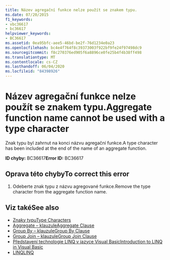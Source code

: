```yaml
---
title: Název agregační funkce nelze použít se znakem typu.
ms.date: 07/20/2015
f1_keywords:
- vbc36617
- bc36617
helpviewer_keywords:
- BC36617
ms.assetid: 0ea95bfc-aee5-46bd-be2f-76d1234e0a23
ms.openlocfilehash: bc4e4f764f8c39373003f922bf9fe24f97498dc9
ms.sourcegitcommit: f8c270376ed905f6a8896ce0fe25b4f4b38ff498
ms.translationtype: MT
ms.contentlocale: cs-CZ
ms.lasthandoff: 06/04/2020
ms.locfileid: "84398926"
---
```

# <a name="aggregate-function-name-cannot-be-used-with-a-type-character"></a><span data-ttu-id="8a7e6-102">Název agregační funkce nelze použít se znakem typu.</span><span class="sxs-lookup"><span data-stu-id="8a7e6-102">Aggregate function name cannot be used with a type character</span></span>
<span data-ttu-id="8a7e6-103">Znak typu byl zahrnut na konci názvu agregační funkce.</span><span class="sxs-lookup"><span data-stu-id="8a7e6-103">A type character has been included at the end of the name of an aggregate function.</span></span>  
  
 <span data-ttu-id="8a7e6-104">**ID chyby:** BC36617</span><span class="sxs-lookup"><span data-stu-id="8a7e6-104">**Error ID:** BC36617</span></span>  
  
## <a name="to-correct-this-error"></a><span data-ttu-id="8a7e6-105">Oprava této chyby</span><span class="sxs-lookup"><span data-stu-id="8a7e6-105">To correct this error</span></span>  
  
1. <span data-ttu-id="8a7e6-106">Odeberte znak typu z názvu agregované funkce.</span><span class="sxs-lookup"><span data-stu-id="8a7e6-106">Remove the type character from the aggregate function name.</span></span>  
  
## <a name="see-also"></a><span data-ttu-id="8a7e6-107">Viz také</span><span class="sxs-lookup"><span data-stu-id="8a7e6-107">See also</span></span>

- [<span data-ttu-id="8a7e6-108">Znaky typu</span><span class="sxs-lookup"><span data-stu-id="8a7e6-108">Type Characters</span></span>](../programming-guide/language-features/data-types/type-characters.md)
- [<span data-ttu-id="8a7e6-109">Aggregate – klauzule</span><span class="sxs-lookup"><span data-stu-id="8a7e6-109">Aggregate Clause</span></span>](../language-reference/queries/aggregate-clause.md)
- [<span data-ttu-id="8a7e6-110">Group By – klauzule</span><span class="sxs-lookup"><span data-stu-id="8a7e6-110">Group By Clause</span></span>](../language-reference/queries/group-by-clause.md)
- [<span data-ttu-id="8a7e6-111">Group Join – klauzule</span><span class="sxs-lookup"><span data-stu-id="8a7e6-111">Group Join Clause</span></span>](../language-reference/queries/group-join-clause.md)
- [<span data-ttu-id="8a7e6-112">Představení technologie LINQ v jazyce Visual Basic</span><span class="sxs-lookup"><span data-stu-id="8a7e6-112">Introduction to LINQ in Visual Basic</span></span>](../programming-guide/language-features/linq/introduction-to-linq.md)
- [<span data-ttu-id="8a7e6-113">LINQ</span><span class="sxs-lookup"><span data-stu-id="8a7e6-113">LINQ</span></span>](../programming-guide/language-features/linq/index.md)
